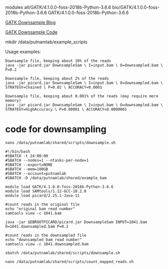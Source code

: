 modules
all/GATK/4.1.0.0-foss-2018b-Python-3.6.6
bio/GATK/4.1.0.0-foss-2018b-Python-3.6.6
GATK/4.1.0.0-foss-2018b-Python-3.6.6

[GATK Downsample Blog](https://gatk.broadinstitute.org/hc/en-us/articles/360047717551-Downsampling-in-GATK)

[GATK Downsample Code](https://gatk.broadinstitute.org/hc/en-us/articles/360036360072-DownsampleSam-Picard-)


mkdir /data/putnamlab/example_scripts

Usage examples:

```
Downsample file, keeping about 10% of the reads
java -jar picard.jar DownsampleSam \ I=input.bam \ O=downsampled.bam \ P=0.2

Downsample file, keeping about 2% of the reads
java -jar picard.jar DownsampleSam \ I=input.bam \ O=downsampled.bam \ STRATEGY=Chained \ P=0.02 \ ACCURACY=0.0001

Downsample file, keeping about 0.001% of the reads (may require more memory)
java -jar picard.jar DownsampleSam \ I=input.bam \ O=downsampled.bam \ STRATEGY=HighAccuracy \ P=0.00001 \ ACCURACY=0.0000001
```

# code for downsampling
```
nano /data/putnamlab/shared/scripts/downsample.sh
```

```
#!/bin/bash
#SBATCH -t 24:00:00
#SBATCH --nodes=1 --ntasks-per-node=1
#SBATCH --export=NONE
#SBATCH --mem=100GB
#SBATCH --account=putnamlab
#SBATCH -D /data/putnamlab/shared/example_bam

module load GATK/4.1.0.0-foss-2018b-Python-3.6.6
module load SAMtools/1.12-GCC-10.2.0
module load picard/2.25.1-Java-11

#count reads in the original file
echo "original bam read number" 
samtools view -c 1041.bam

java -jar $EBROOTPICARD/picard.jar DownsampleSam INPUT=1041.bam O=1041.downsampled.bam P=0.2

#count reads in the downsampled file
echo "downsampled bam read number" 
samtools view -c 1041.downsampled.bam

```

```
sbatch /data/putnamlab/shared/scripts/downsample.sh
```


```
nano /data/putnamlab/shared/scripts/count_mapped_reads.sh
```
